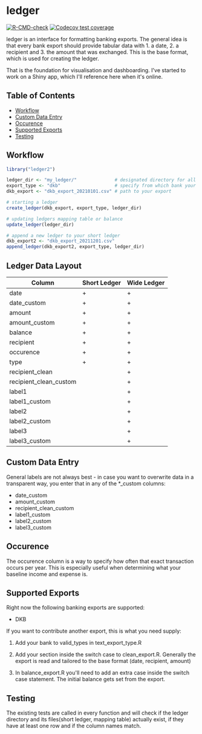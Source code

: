 
# ledger

<!-- badges: start -->
[![R-CMD-check](https://github.com/tilschuenemann/ledger/workflows/R-CMD-check/badge.svg)](https://github.com/tilschuenemann/ledger2/actions)
[![Codecov test coverage](https://codecov.io/gh/tilschuenemann/ledger2/branch/main/graph/badge.svg)](https://app.codecov.io/gh/tilschuenemann/ledger2?branch=main)
<!-- badges: end -->

ledger is an interface for formatting banking exports. The general idea is that every bank export should provide 
tabular data with 1. a date, 2. a recipient and 3. the amount that was exchanged. This is the base format, which is used for creating the ledger.

That is the foundation for visualisation and dashboarding. I've started to work on a Shiny app, which I'll reference here when it's online.

## Table of Contents
- [Workflow](#workflow)
- [Custom Data Entry](#custom-data-entry)
- [Occurence](#occurence)
- [Supported Exports](#supported-exports)
- [Testing](#testing)

## Workflow

```r
library("ledger2")

ledger_dir <- "my_ledger/"              # designated directory for all your ledger files
export_type <- "dkb"                    # specify from which bank your export is from
dkb_export <- "dkb_export_20210101.csv" # path to your export

# starting a ledger
create_ledger(dkb_export, export_type, ledger_dir)

# updating ledgers mapping table or balance
update_ledger(ledger_dir)

# append a new ledger to your short ledger
dkb_export2 <- "dkb_export_20211201.csv"
append_ledger(dkb_export2, export_type, ledger_dir)
```

## Ledger Data Layout

| Column                 | Short Ledger | Wide Ledger |
|------------------------|--------------|-------------|
| date                   | +            | +           |
| date_custom            | +            | +           |
| amount                 | +            | +           |
| amount_custom          | +            | +           |
| balance                | +            | +           |
| recipient              | +            | +           |
| occurence              | +            | +           |
| type                   | +            | +           |
| recipient_clean        |              | +           |
| recipient_clean_custom |              | +           |
| label1                 |              | +           |
| label1_custom          |              | +           |
| label2                 |              | +           |
| label2_custom          |              | +           |
| label3                 |              | +           |
| label3_custom          |              | +           |



## Custom Data Entry
General labels are not always best - in case you want to overwrite data in a transparent way, you 
enter that in any of the *_custom columns:

* date_custom
* amount_custom
* recipient_clean_custom
* label1_custom
* label2_custom
* label3_custom

## Occurence
The occurence column is a way to specify how often that exact transaction occurs per year.
This is especially useful when determining what your baseline income and expense is.

## Supported Exports
Right now the following banking exports are supported:

* DKB

If you want to contribute another export, this is what you need supply:

1. Add your bank to valid_types in text_export_type.R

2. Add your section inside the switch case to clean_export.R. Generally the export is read
and tailored to the base format (date, recipient, amount)

3. In balance_export.R you'll need to add an extra case inside the switch case statement.
 The initial balance gets set from the export. 


## Testing
The existing tests are called in every function and will check if the ledger directory and its files(short ledger, mapping table) actually exist, if they have at least one row and if the column names match.
